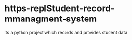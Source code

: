# https-replStudent-record-mmanagment-system
its a python project which records  and provides student data
